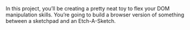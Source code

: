 In this project, you’ll be creating a pretty neat toy to flex your DOM manipulation skills. 
You’re going to build a browser version of something between a sketchpad and an Etch-A-Sketch.

